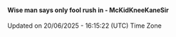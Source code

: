 #### Wise man says only fool rush in - McKidKneeKaneSir
Updated on 20/06/2025 - 16:15:22 (UTC) Time Zone

